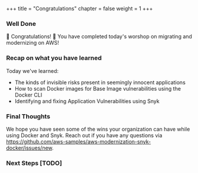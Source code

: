 +++
title = "Congratulations"
chapter = false
weight = 1
+++

### Well Done

🎉 Congratulations! 🎉 You have completed today's worshop on migrating and modernizing on AWS! 

### Recap on what you have learned
Today we've learned:

+ The kinds of invisible risks present in seemingly innocent applications
+ How to scan Docker images for Base Image vulnerabilities using the Docker CLI 
+ Identifying and fixing Application Vulnerabilities using Snyk

### Final Thoughts
We hope you have seen some of the wins your organization can have while using Docker and Snyk. Reach out if you have any questions via https://github.com/aws-samples/aws-modernization-snyk-docker/issues/new.


### Next Steps [TODO]
